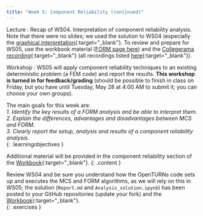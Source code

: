 ```yaml
---
title: "Week 5: Component Reliability (continued)"
---
```


Lecture
: Recap of WS04. Interpretation of component reliability analysis. Note that there were no slides; we used the solution to WS04 (especially the [graphical interpretation](https://teachbooks.github.io/HOS-workbook/2024/workshop/04/analysis.html#task-7-graphical-interpretation){:target="_blank"}. To review and prepare for WS05, use the workbook material ([FORM page here](https://teachbooks.github.io/HOS-workbook/2024/component/form.html#)) and the [Collegerama recording](https://collegeramavideoportal.tudelft.nl/catalogue/ciem4220/presentation/815be2824bc54b3ab3b9773f3c0f25f01d?academicYear=2023-2024-ciem4220){:target="_blank"} (all recordings listed [here](https://collegeramavideoportal.tudelft.nl/catalogue/ciem4220/){:target="_blank"}).

Workshop
: WS05 will apply component reliability techniques to an existing deterministic problem (a FEM code) and report the results. **This workshop is turned in for feedback/grading** (should be possible to finish in class on Friday, but you have until Tuesday, May 28 at 4:00 AM to submit it; you can choose your own groups).

<!-- Holidays
: None -->

The main goals for this week are:<br>
<i>1. Identify the key results of a FORM analysis and be able to interpret them.</i><br>
<i>2. Explain the differences, advantages and disadvantages between MCS and FORM.</i><br>
<i>3. Clearly report the setup, analysis and results of a component reliability analysis.</i><br>
{: .learningobjectives }

Additional material will be provided in the component reliability section of the [Workbook](https://teachbooks.github.io/HOS-workbook/intro.html){:target="_blank"}.
{: .content }

Review WS04 and be sure you understand how the OpenTURNs code sets up and executes the MCS and FORM algorithms, as we will rely on this in WS05; the solution (`Report.md` and `Analysis_solution.ipynb`) has been posted to your GitHub repositories (update your fork) and the [Workbook](https://teachbooks.github.io/HOS-workbook/intro.html){:target="_blank"}.<br>
{: .exercises }